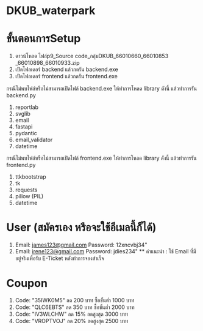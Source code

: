 # DKUB_waterpark
 
# ขั้นตอนการSetup 

1. ดาวน์โหลด ไฟล์p9_Source code_กลุ่มDKUB_66010660_66010853 _66010898_66010933.zip 
2. เปิดโฟลเดอร์ backend แล้วกดรัน backend.exe 
3. เปิดโฟลเดอร์ frontend แล้วกดรัน frontend.exe
   
กรณีไม่พบไฟล์หรือไม่สามารถเปิดไฟล์ backend.exe   ให้ทำการโหลด library ดังนี้ แล้วทำการรัน backend.py 

1.	reportlab
2.	svglib  
3.	email 
4.	fastapi 
5.	pydantic  
6.	email_validator
7.	datetime
   
กรณีไม่พบไฟล์หรือไม่สามารถเปิดไฟล์  frontend.exe ให้ทำการโหลด library ดังนี้ แล้วทำการรัน frontend.py 

1.	ttkbootstrap 
2.	tk
3.	requests 
4.	pillow (PIL) 
5.	datetime 

# User (สมัครเอง หรือจะใช้อีเมลนี้ก็ได้) 
1. Email: james123@gmail.com		Password: 12xncvbj34" 
2. Email: irene123@gmail.com		Password: jdies234" 
** คำแนะนำ : ใช้ Email ที่มีอยู่จริงเพื่อรับ E-Ticket หลังทำการจองสำเร็จ 

# Coupon 
1. Code: "35IWK0M5" ลด 200 บาท ซื้อขั้นต่ำ 1000 บาท 
2. Code: "QLC6EBTS" ลด 350 บาท ซื้อขั้นต่ำ 2000 บาท 
3. Code: "IV3WLCHW" ลด 15% ลดสูงสุด 3000 บาท 
4. Code: "VROPTVOJ" ลด 20% ลดสูงสุด 2500 บาท  
